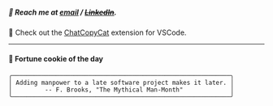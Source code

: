 ##### :calling: Reach me at **[email](mailto:johannes@stenmark.in)** ***/*** **[~~LinkedIn~~](https://www.linkedin.com/in/johannes-stenmark)**.
:feet: Check out the [ChatCopyCat](https://github.com/jstenmark/ChatCopyCat) extension for VSCode.

---
#### :cookie: Fortune cookie of the day
```smalltalk
╭────────────────────────────────────────────────────────────╮
│ Adding manpower to a late software project makes it later. │
│         -- F. Brooks, "The Mythical Man-Month"             │
╰────────────────────────────────────────────────────────────╯
```
